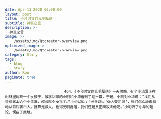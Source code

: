 ```yaml
---
date: Apr-13-2020 00:00:00
layout: post
title: 不合时宜的光明磊落
subtitle: 神寓之言
description: >-
  神寓之言
image: >-
    /assets/img/Qtcreator-overview.png
optimized_image: >-
    /assets/img/Qtcreator-overview.png
category: Story
tags:
  - blog
  - Story
author: Ron
paginate: true
---
```


							　　464，《不合时宜的光明磊落》一天傍晚，有个小流氓正在树林里调戏一个女孩子，放学回家的小明和小华看到了这一幕，于是，小明对小华说：“我们从背后袭击这个小流氓，解救那个女孩子。”小华却说：“老师说过‘做人要正派’，我们怎么能卑鄙地从背后袭击人。就算是救人，也得光明磊落，我们还是从正面攻击他吧。”小明听了小华的理论，愣在了原地。
							
							
						